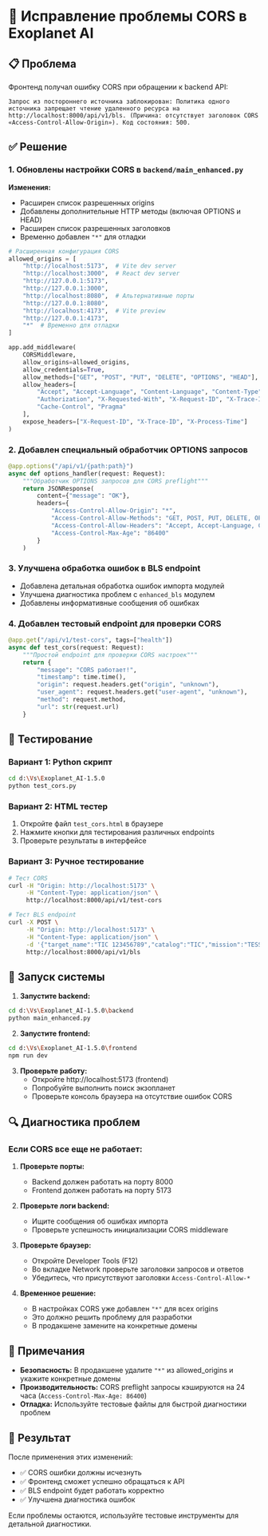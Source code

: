 # 🔧 Исправление проблемы CORS в Exoplanet AI

## 📋 Проблема
Фронтенд получал ошибку CORS при обращении к backend API:
```
Запрос из постороннего источника заблокирован: Политика одного источника запрещает чтение удаленного ресурса на http://localhost:8000/api/v1/bls. (Причина: отсутствует заголовок CORS «Access-Control-Allow-Origin»). Код состояния: 500.
```

## ✅ Решение

### 1. Обновлены настройки CORS в `backend/main_enhanced.py`

**Изменения:**
- Расширен список разрешенных origins
- Добавлены дополнительные HTTP методы (включая OPTIONS и HEAD)
- Расширен список разрешенных заголовков
- Временно добавлен `"*"` для отладки

```python
# Расширенная конфигурация CORS
allowed_origins = [
    "http://localhost:5173",  # Vite dev server
    "http://localhost:3000",  # React dev server
    "http://127.0.0.1:5173",
    "http://127.0.0.1:3000",
    "http://localhost:8080",  # Альтернативные порты
    "http://127.0.0.1:8080",
    "http://localhost:4173",  # Vite preview
    "http://127.0.0.1:4173",
    "*"  # Временно для отладки
]

app.add_middleware(
    CORSMiddleware,
    allow_origins=allowed_origins,
    allow_credentials=True,
    allow_methods=["GET", "POST", "PUT", "DELETE", "OPTIONS", "HEAD"],
    allow_headers=[
        "Accept", "Accept-Language", "Content-Language", "Content-Type",
        "Authorization", "X-Requested-With", "X-Request-ID", "X-Trace-ID",
        "Cache-Control", "Pragma"
    ],
    expose_headers=["X-Request-ID", "X-Trace-ID", "X-Process-Time"]
)
```

### 2. Добавлен специальный обработчик OPTIONS запросов

```python
@app.options("/api/v1/{path:path}")
async def options_handler(request: Request):
    """Обработчик OPTIONS запросов для CORS preflight"""
    return JSONResponse(
        content={"message": "OK"},
        headers={
            "Access-Control-Allow-Origin": "*",
            "Access-Control-Allow-Methods": "GET, POST, PUT, DELETE, OPTIONS, HEAD",
            "Access-Control-Allow-Headers": "Accept, Accept-Language, Content-Language, Content-Type, Authorization, X-Requested-With, X-Request-ID, X-Trace-ID, Cache-Control, Pragma",
            "Access-Control-Max-Age": "86400"
        }
    )
```

### 3. Улучшена обработка ошибок в BLS endpoint

- Добавлена детальная обработка ошибок импорта модулей
- Улучшена диагностика проблем с `enhanced_bls` модулем
- Добавлены информативные сообщения об ошибках

### 4. Добавлен тестовый endpoint для проверки CORS

```python
@app.get("/api/v1/test-cors", tags=["health"])
async def test_cors(request: Request):
    """Простой endpoint для проверки CORS настроек"""
    return {
        "message": "CORS работает!",
        "timestamp": time.time(),
        "origin": request.headers.get("origin", "unknown"),
        "user_agent": request.headers.get("user-agent", "unknown"),
        "method": request.method,
        "url": str(request.url)
    }
```

## 🧪 Тестирование

### Вариант 1: Python скрипт
```bash
cd d:\Vs\Exoplanet_AI-1.5.0
python test_cors.py
```

### Вариант 2: HTML тестер
1. Откройте файл `test_cors.html` в браузере
2. Нажмите кнопки для тестирования различных endpoints
3. Проверьте результаты в интерфейсе

### Вариант 3: Ручное тестирование
```bash
# Тест CORS
curl -H "Origin: http://localhost:5173" \
     -H "Content-Type: application/json" \
     http://localhost:8000/api/v1/test-cors

# Тест BLS endpoint
curl -X POST \
     -H "Origin: http://localhost:5173" \
     -H "Content-Type: application/json" \
     -d '{"target_name":"TIC 123456789","catalog":"TIC","mission":"TESS","period_min":1.0,"period_max":10.0,"snr_threshold":7.0,"use_enhanced":true}' \
     http://localhost:8000/api/v1/bls
```

## 🚀 Запуск системы

1. **Запустите backend:**
```bash
cd d:\Vs\Exoplanet_AI-1.5.0\backend
python main_enhanced.py
```

2. **Запустите frontend:**
```bash
cd d:\Vs\Exoplanet_AI-1.5.0\frontend
npm run dev
```

3. **Проверьте работу:**
   - Откройте http://localhost:5173 (frontend)
   - Попробуйте выполнить поиск экзопланет
   - Проверьте консоль браузера на отсутствие ошибок CORS

## 🔍 Диагностика проблем

### Если CORS все еще не работает:

1. **Проверьте порты:**
   - Backend должен работать на порту 8000
   - Frontend должен работать на порту 5173

2. **Проверьте логи backend:**
   - Ищите сообщения об ошибках импорта
   - Проверьте успешность инициализации CORS middleware

3. **Проверьте браузер:**
   - Откройте Developer Tools (F12)
   - Во вкладке Network проверьте заголовки запросов и ответов
   - Убедитесь, что присутствуют заголовки `Access-Control-Allow-*`

4. **Временное решение:**
   - В настройках CORS уже добавлен `"*"` для всех origins
   - Это должно решить проблему для разработки
   - В продакшене замените на конкретные домены

## 📝 Примечания

- **Безопасность:** В продакшене удалите `"*"` из allowed_origins и укажите конкретные домены
- **Производительность:** CORS preflight запросы кэшируются на 24 часа (`Access-Control-Max-Age: 86400`)
- **Отладка:** Используйте тестовые файлы для быстрой диагностики проблем

## 🎯 Результат

После применения этих изменений:
- ✅ CORS ошибки должны исчезнуть
- ✅ Фронтенд сможет успешно обращаться к API
- ✅ BLS endpoint будет работать корректно
- ✅ Улучшена диагностика ошибок

Если проблемы остаются, используйте тестовые инструменты для детальной диагностики.
